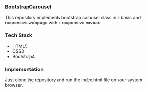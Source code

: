 ### BootstrapCarousel
This repository implements bootstrap carousel class in a basic and responsive webpage with a responsive navbar. 
### Tech Stack
* HTML5
* CSS3
* Bootstrap4
### Implementation
Just clone the repository and run the index.html file on your system browser.
